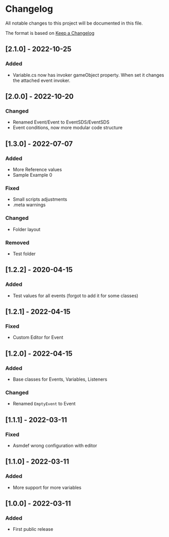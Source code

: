 # Changelog
All notable changes to this project will be documented in this file.

The format is based on [Keep a Changelog](https://keepachangelog.com/en/1.0.0/)

## [2.1.0] - 2022-10-25
### Added
- Variable.cs now has invoker gameObject property. When set it changes the attached event invoker.

## [2.0.0] - 2022-10-20
### Changed
- Renamed Event/Event<T> to EventSDS/EventSDS<T>
- Event conditions, now more modular code structure

## [1.3.0] - 2022-07-07
### Added
- More Reference values
- Sample Example 0
### Fixed
- Small scripts adjustments
- .meta warnings
### Changed
- Folder layout
### Removed
- Test folder

## [1.2.2] - 2020-04-15
### Added
- Test values for all events (forgot to add it for some classes)

## [1.2.1] - 2022-04-15
### Fixed
- Custom Editor for Event

## [1.2.0] - 2022-04-15
### Added
- Base classes for Events, Variables, Listeners
### Changed
- Renamed `EmptyEvent` to Event

## [1.1.1] - 2022-03-11
### Fixed
- Asmdef wrong configuration with editor

## [1.1.0] - 2022-03-11
### Added
- More support for more variables

## [1.0.0] - 2022-03-11
### Added
- First public release